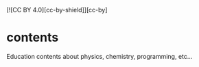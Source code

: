 [![CC BY 4.0][cc-by-shield]][cc-by]

# contents
Education contents about physics, chemistry, programming, etc...
